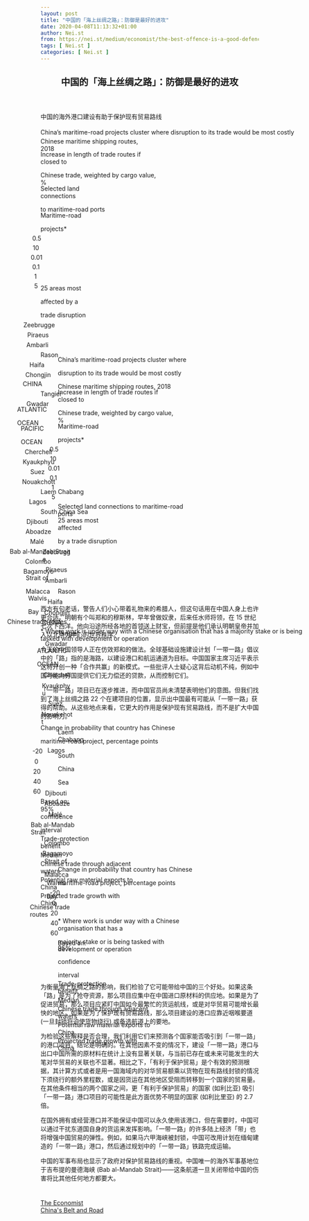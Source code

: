 ```yaml
---
layout: post
title: "中国的「海上丝绸之路」：防御是最好的进攻"
date: 2020-04-08T11:13:32+01:00
author: Nei.st
from: https://nei.st/medium/economist/the-best-offence-is-a-good-defence
tags: [ Nei.st ]
categories: [ Nei.st ]
---
```


<article class="post-8032 post type-post status-publish format-standard hentry category-economist tag-chinas-belt-and-road" id="post-8032">
 <header class="page-header medium Archives">
  <div class="page-header__image">
  </div>
  <div class="page-header__content">
   <h1 class="page-title text-align-center">
    中国的「海上丝绸之路」：防御是最好的进攻
   </h1>
  </div>
 </header>
 <div class="entry-content aesop-entry-content" id="post-8032-content">
  <link as="font" crossorigin="anonymous" href="//cdn.jsdelivr.net/gh/0nd1jyU39XQ/_/glyph/font-face/0uIzqoZjSuJfvSBnvgXTcApMtcVhMcpr.woff" rel="preload" type="font/woff"/>
  <link as="font" crossorigin="anonymous" href="//cdn.jsdelivr.net/gh/0nd1jyU39XQ/_/glyph/font-face/1sTnSLZWDKucPX6SAk.woff" rel="preload" type="font/woff"/>
  <p class="blog-post__description">
   中国的海外港口建设有助于保护现有贸易路线
  </p>
  <span id="more-8032">
  </span>
  <div class="navigation__primary-inner">
   <a class="economist__link-logo" href="//nei.st/medium/economist">
   </a>
  </div>
  <div class="container img ecographics dx800">
   <div class="ai2html ai2html-box-v5" id="g-20190928_GDC200_1-box">
    <div class="g-artboard" data-aspect-ratio="1.513" data-min-width="800" id="g-20190928_GDC200_1-xwide" style="width: 800px; height: 528.745px; display: block;">
     <div style="">
     </div>
     <img alt="" class="g-aiImg" data-src="https://cdn.jsdelivr.net/gh/0nd1jyU39XQ/_/img/1/e52bf525ly1g8jtdzi3cuj218g0tetia.jpg" id="g-20190928_GDC200_1-xwide-img" src="https://cdn.jsdelivr.net/gh/0nd1jyU39XQ/_/img/1/e52bf525ly1g8jtdzi3cuj218g0tetia.jpg"/>
     <div class="g-TITLE_TEXT g-aiAbs g-aiPointText" id="g-ai0-1" style="top:1.6514%;margin-top:-10.7px;left:0%;width:649px;">
      <p class="g-pstyle0">
       China’s maritime-road projects cluster where disruption to its trade would be most costly
      </p>
     </div>
     <div class="g-labels g-aiAbs g-aiPointText" id="Subtitle_2" style="top:5.1959%;margin-top:-9.5px;left:0%;width:233px;">
      <p class="g-pstyle1">
       Chinese maritime shipping routes, 2018
      </p>
     </div>
     <div class="g-Title_and_subheads g-aiAbs g-aiPointText" id="g-ai0-3" style="top:12.4865%;margin-top:-18px;left:0.0165%;width:268px;">
      <p class="g-pstyle2">
       Increase in length of trade routes if closed to
      </p>
      <p class="g-pstyle2">
       Chinese trade, weighted by cargo value, %
      </p>
     </div>
     <div class="g-Title_and_subheads g-aiAbs g-aiPointText" id="g-ai0-4" style="top:12.4865%;margin-top:-17px;left:81.8651%;width:170px;">
      <p class="g-pstyle3">
       Selected land connections
      </p>
      <div class="code-block code-block-1" style="margin: 8px 0; clear: both;">
       <div class="container ads_KbHEVhh8Rw">
        <div class="card card--blog post-sidebar">
         <div class="card-body">
          <div class="logo_ngcontent-kty-0">
          </div>
          <div class="iframe-blocker U6XAMK63Vh00WqvF2BacIQ">
           <div class="background-h60B">
           </div>
           <div class="WumZiPCS4MeMw4pxQ">
           </div>
          </div>
         </div>
         <div class="card-footer">
          <div class="card-footer-wrapper" layout="row bottom-left">
          </div>
         </div>
        </div>
       </div>
      </div>
      <p class="g-pstyle3">
       to maritime-road ports
      </p>
     </div>
     <div class="g-Title_and_subheads g-aiAbs g-aiPointText" id="g-ai0-5" style="top:12.4865%;margin-top:-17px;left:63.4695%;width:102px;">
      <p class="g-pstyle3">
       Maritime-road
      </p>
      <p class="g-pstyle3">
       projects*
      </p>
     </div>
     <div class="g-Title_and_subheads g-aiAbs g-aiPointText" id="g-ai0-6" style="top:13.9903%;margin-top:-9px;left:42.0435%;margin-left:-19px;width:38px;">
      <p class="g-pstyle4">
       0.5
      </p>
     </div>
     <div class="g-Title_and_subheads g-aiAbs g-aiPointText" id="g-ai0-7" style="top:13.9903%;margin-top:-9px;left:52.6235%;margin-left:-18px;width:36px;">
      <p class="g-pstyle4">
       10
      </p>
     </div>
     <div class="g-Title_and_subheads g-aiAbs g-aiPointText" id="g-ai0-8" style="top:13.9903%;margin-top:-9px;left:35.0271%;margin-left:-22.5px;width:45px;">
      <p class="g-pstyle4">
       0.01
      </p>
      <div class="code-block code-block-1" style="margin: 8px 0; clear: both;">
       <div class="container ads_KbHEVhh8Rw">
        <div class="card card--blog post-sidebar">
         <div class="card-body">
          <div class="logo_ngcontent-kty-0">
          </div>
          <div class="iframe-blocker U6XAMK63Vh00WqvF2BacIQ">
           <div class="background-h60B">
           </div>
           <div class="WumZiPCS4MeMw4pxQ">
           </div>
          </div>
         </div>
         <div class="card-footer">
          <div class="card-footer-wrapper" layout="row bottom-left">
          </div>
         </div>
        </div>
       </div>
      </div>
     </div>
     <div class="g-Title_and_subheads g-aiAbs g-aiPointText" id="g-ai0-9" style="top:13.9903%;margin-top:-9px;left:38.5278%;margin-left:-19px;width:38px;">
      <p class="g-pstyle4">
       0.1
      </p>
     </div>
     <div class="g-Title_and_subheads g-aiAbs g-aiPointText" id="g-ai0-10" style="top:13.9903%;margin-top:-9px;left:45.5774%;margin-left:-14.5px;width:29px;">
      <p class="g-pstyle4">
       1
      </p>
     </div>
     <div class="g-Title_and_subheads g-aiAbs g-aiPointText" id="g-ai0-11" style="top:13.9903%;margin-top:-9px;left:49.093%;margin-left:-14.5px;width:29px;">
      <p class="g-pstyle4">
       5
      </p>
     </div>
     <div class="g-map_labels g-aiAbs g-aiPointText" id="g-ai0-12" style="top:32.0546%;margin-top:-26.5px;right:72.5699%;width:128px;">
      <p class="g-pstyle5">
       25 areas most
      </p>
      <p class="g-pstyle5">
       affected by a
      </p>
      <p class="g-pstyle5">
       trade disruption
      </p>
      <div class="code-block code-block-1" style="margin: 8px 0; clear: both;">
       <div class="container ads_KbHEVhh8Rw">
        <div class="card card--blog post-sidebar">
         <div class="card-body">
          <div class="logo_ngcontent-kty-0">
          </div>
          <div class="iframe-blocker U6XAMK63Vh00WqvF2BacIQ">
           <div class="background-h60B">
           </div>
           <div class="WumZiPCS4MeMw4pxQ">
           </div>
          </div>
         </div>
         <div class="card-footer">
          <div class="card-footer-wrapper" layout="row bottom-left">
          </div>
         </div>
        </div>
       </div>
      </div>
     </div>
     <div class="g-Layer_16 g-aiAbs g-aiPointText" id="g-ai0-13" style="top:30.4497%;margin-top:-8px;left:37.6998%;margin-left:-39.5px;width:79px;">
      <p class="g-pstyle6">
       Zeebrugge
      </p>
     </div>
     <div class="g-Layer_16 g-aiAbs g-aiPointText" id="g-ai0-14" style="top:34.0431%;margin-top:-8px;left:37.6136%;margin-left:-30.5px;width:61px;">
      <p class="g-pstyle6">
       Piraeus
      </p>
     </div>
     <div class="g-Layer_16 g-aiAbs g-aiPointText" id="g-ai0-15" style="top:34.4213%;margin-top:-8px;left:43.7314%;margin-left:-32.5px;width:65px;">
      <p class="g-pstyle6">
       Ambarli
      </p>
     </div>
     <div class="g-Layer_16 g-aiAbs g-aiPointText" id="g-ai0-16" style="top:35.5561%;margin-top:-8px;left:65.3948%;width:55px;">
      <p class="g-pstyle7">
       Rason
      </p>
     </div>
     <div class="g-map_labels g-aiAbs g-aiPointText" id="g-ai0-17" style="top:37.4474%;margin-top:-8px;left:44.8171%;margin-left:-25.5px;width:51px;">
      <p class="g-pstyle6">
       Haifa
      </p>
     </div>
     <div class="g-Layer_16 g-aiAbs g-aiPointText" id="g-ai0-18" style="top:37.4474%;margin-top:-8px;left:60.5813%;margin-left:-35px;width:70px;">
      <p class="g-pstyle6">
       Chongjin
      </p>
      <div class="code-block code-block-1" style="margin: 8px 0; clear: both;">
       <div class="container ads_KbHEVhh8Rw">
        <div class="card card--blog post-sidebar">
         <div class="card-body">
          <div class="logo_ngcontent-kty-0">
          </div>
          <div class="iframe-blocker U6XAMK63Vh00WqvF2BacIQ">
           <div class="background-h60B">
           </div>
           <div class="WumZiPCS4MeMw4pxQ">
           </div>
          </div>
         </div>
         <div class="card-footer">
          <div class="card-footer-wrapper" layout="row bottom-left">
          </div>
         </div>
        </div>
       </div>
      </div>
     </div>
     <div class="g-map_labels g-aiAbs g-aiPointText" id="g-ai0-19" style="top:41.3827%;margin-top:-9.8px;left:57.6506%;margin-left:-41px;width:82px;">
      <p class="g-pstyle8">
       CHINA
      </p>
     </div>
     <div class="g-Layer_16 g-aiAbs g-aiPointText" id="g-ai0-20" style="top:41.6472%;margin-top:-8.2px;right:71.0809%;width:64px;">
      <p class="g-pstyle9">
       Tangier
      </p>
     </div>
     <div class="g-Layer_16 g-aiAbs g-aiPointText" id="g-ai0-21" style="top:43.3103%;margin-top:-8px;left:46.1925%;margin-left:-32.5px;width:65px;">
      <p class="g-pstyle6">
       Gwadar
      </p>
     </div>
     <div class="g-map_labels g-aiAbs g-aiPointText" id="g-ai0-22" style="top:46.1187%;margin-top:-17.9px;left:18.1704%;margin-left:-54px;width:108px;">
      <p class="g-pstyle10">
       ATLANTIC
      </p>
      <p class="g-pstyle10">
       OCEAN
      </p>
     </div>
     <div class="g-map_labels g-aiAbs g-aiPointText" id="g-ai0-23" style="top:46.1187%;margin-top:-17.9px;left:81.7042%;margin-left:-45.5px;width:91px;">
      <p class="g-pstyle10">
       PACIFIC
      </p>
      <div class="code-block code-block-1" style="margin: 8px 0; clear: both;">
       <div class="container ads_KbHEVhh8Rw">
        <div class="card card--blog post-sidebar">
         <div class="card-body">
          <div class="logo_ngcontent-kty-0">
          </div>
          <div class="iframe-blocker U6XAMK63Vh00WqvF2BacIQ">
           <div class="background-h60B">
           </div>
           <div class="WumZiPCS4MeMw4pxQ">
           </div>
          </div>
         </div>
         <div class="card-footer">
          <div class="card-footer-wrapper" layout="row bottom-left">
          </div>
         </div>
        </div>
       </div>
      </div>
      <p class="g-pstyle10">
       OCEAN
      </p>
     </div>
     <div class="g-Layer_16 g-aiAbs g-aiPointText" id="g-ai0-24" style="top:44.8233%;margin-top:-8px;left:34.5834%;margin-left:-36.5px;width:73px;">
      <p class="g-pstyle6">
       Cherchell
      </p>
     </div>
     <div class="g-Layer_16 g-aiAbs g-aiPointText" id="g-ai0-25" style="top:45.3907%;margin-top:-8px;left:54.1211%;margin-left:-41px;width:82px;">
      <p class="g-pstyle6">
       Kyaukphyu
      </p>
     </div>
     <div class="g-map_labels g-aiAbs g-aiPointText" id="g-ai0-26" style="top:47.4711%;margin-top:-8px;left:38.2849%;margin-left:-23.5px;width:47px;">
      <p class="g-pstyle6">
       Suez
      </p>
     </div>
     <div class="g-Layer_16 g-aiAbs g-aiPointText" id="g-ai0-27" style="top:48.795%;margin-top:-8px;left:31.0814%;margin-left:-42.5px;width:85px;">
      <p class="g-pstyle6">
       Nouakchott
      </p>
     </div>
     <div class="g-Layer_16 g-aiAbs g-aiPointText" id="g-ai0-28" style="top:50.308%;margin-top:-8px;right:42.8464%;width:103px;">
      <p class="g-pstyle9">
       Laem Chabang
      </p>
      <div class="code-block code-block-1" style="margin: 8px 0; clear: both;">
       <div class="container ads_KbHEVhh8Rw">
        <div class="card card--blog post-sidebar">
         <div class="card-body">
          <div class="logo_ngcontent-kty-0">
          </div>
          <div class="iframe-blocker U6XAMK63Vh00WqvF2BacIQ">
           <div class="background-h60B">
           </div>
           <div class="WumZiPCS4MeMw4pxQ">
           </div>
          </div>
         </div>
         <div class="card-footer">
          <div class="card-footer-wrapper" layout="row bottom-left">
          </div>
         </div>
        </div>
       </div>
      </div>
     </div>
     <div class="g-Layer_16 g-aiAbs g-aiPointText" id="g-ai0-29" style="top:52.1993%;margin-top:-8px;left:32.9938%;margin-left:-26.5px;width:53px;">
      <p class="g-pstyle6">
       Lagos
      </p>
     </div>
     <div class="g-map_labels g-aiAbs g-aiPointText" id="g-ai0-30" style="top:53.1595%;margin-top:-8.1px;left:69.9194%;width:116px;">
      <p class="g-pstyle11">
       South China Sea
      </p>
     </div>
     <div class="g-Layer_16 g-aiAbs g-aiPointText" id="g-ai0-31" style="top:53.334%;margin-top:-8px;left:38.6647%;margin-left:-32.5px;width:65px;">
      <p class="g-pstyle6">
       Djibouti
      </p>
     </div>
     <div class="g-Layer_16 g-aiAbs g-aiPointText" id="g-ai0-32" style="top:53.5232%;margin-top:-8px;left:26.1299%;margin-left:-34.5px;width:69px;">
      <p class="g-pstyle6">
       Aboadze
      </p>
     </div>
     <div class="g-Layer_16 g-aiAbs g-aiPointText" id="g-ai0-33" style="top:57.3057%;margin-top:-8px;left:48.0363%;margin-left:-24px;width:48px;">
      <p class="g-pstyle6">
       Malé
      </p>
     </div>
     <div class="g-map_labels g-aiAbs g-aiPointText" id="g-ai0-34" style="top:57.5094%;margin-top:-8.1px;left:36.8871%;margin-left:-71px;width:142px;">
      <p class="g-pstyle12">
       Bab al-Mandab Strait
      </p>
      <div class="code-block code-block-1" style="margin: 8px 0; clear: both;">
       <div class="container ads_KbHEVhh8Rw">
        <div class="card card--blog post-sidebar">
         <div class="card-body">
          <div class="logo_ngcontent-kty-0">
          </div>
          <div class="iframe-blocker U6XAMK63Vh00WqvF2BacIQ">
           <div class="background-h60B">
           </div>
           <div class="WumZiPCS4MeMw4pxQ">
           </div>
          </div>
         </div>
         <div class="card-footer">
          <div class="card-footer-wrapper" layout="row bottom-left">
          </div>
         </div>
        </div>
       </div>
      </div>
     </div>
     <div class="g-Layer_16 g-aiAbs g-aiPointText" id="g-ai0-35" style="top:60.5209%;margin-top:-8px;left:51.3943%;margin-left:-35.5px;width:71px;">
      <p class="g-pstyle6">
       Colombo
      </p>
     </div>
     <div class="g-Layer_16 g-aiAbs g-aiPointText" id="g-ai0-36" style="top:62.223%;margin-top:-8px;left:38.5138%;margin-left:-39.5px;width:79px;">
      <p class="g-pstyle6">
       Bagamoyo
      </p>
     </div>
     <div class="g-map_labels g-aiAbs g-aiPointText" id="g-ai0-37" style="top:64.9195%;margin-top:-15.3px;left:57.4692%;margin-left:-34px;width:68px;">
      <p class="g-pstyle12">
       Strait of
      </p>
      <p class="g-pstyle12">
       Malacca
      </p>
     </div>
     <div class="g-Layer_16 g-aiAbs g-aiPointText" id="g-ai0-38" style="top:68.1201%;margin-top:-15.2px;left:37.4655%;margin-left:-28.5px;width:57px;">
      <p class="g-pstyle6">
       Walvis
      </p>
      <p class="g-pstyle6">
       Bay
      </p>
      <div class="code-block code-block-1" style="margin: 8px 0; clear: both;">
       <div class="container ads_KbHEVhh8Rw">
        <div class="card card--blog post-sidebar">
         <div class="card-body">
          <div class="logo_ngcontent-kty-0">
          </div>
          <div class="iframe-blocker U6XAMK63Vh00WqvF2BacIQ">
           <div class="background-h60B">
           </div>
           <div class="WumZiPCS4MeMw4pxQ">
           </div>
          </div>
         </div>
         <div class="card-footer">
          <div class="card-footer-wrapper" layout="row bottom-left">
          </div>
         </div>
        </div>
       </div>
      </div>
     </div>
     <div class="g-map_labels g-aiAbs g-aiPointText" id="g-ai0-39" style="top:79.4652%;margin-top:-8.2px;left:37.5371%;margin-left:-77px;width:154px;">
      <p class="g-pstyle13">
       Chinese trade routes
      </p>
     </div>
     <div class="g-TITLE_TEXT g-aiAbs g-aiPointText" id="Source" style="top:98.2333%;margin-top:-9.4px;right:0.0156%;width:615px;">
      <p class="g-pstyle14">
       <span class="g-cstyle0">
        *
       </span>
       Where work is under way with a Chinese organisation that has a majority stake or is being tasked with development or operation
      </p>
     </div>
    </div>
   </div>
  </div>
  <div class="container img ecographics sw800">
   <figure class="image-rightalign">
    <div class="ai2html ai2html-box-v5" id="g-20190928_GDC200_1-box">
     <div class="g-artboard" data-aspect-ratio="0.651" data-max-width="499" data-min-width="355" id="g-20190928_GDC200_1-mobile" style="width: 355px; height: 545.359px; display: block;">
      <div style="">
      </div>
      <img alt="" class="g-aiImg" data-src="https://cdn.jsdelivr.net/gh/0nd1jyU39XQ/_/img/1/e52bf525ly1g8jtedgybmj20jq0uawiy.jpg" id="g-20190928_GDC200_1-mobile-img" src="https://cdn.jsdelivr.net/gh/0nd1jyU39XQ/_/img/1/e52bf525ly1g8jtedgybmj20jq0uawiy.jpg"/>
      <div class="g-TITLE_TEXT g-aiAbs g-aiPointText" id="g-ai3-1" style="top:4.9189%;margin-top:-27.8px;left:0.0289%;width:339px;">
       <p class="g-pstyle0">
        China’s maritime-road projects cluster where
       </p>
       <p class="g-pstyle0">
        disruption to its trade would be most costly
       </p>
       <p class="g-pstyle1">
        Chinese maritime shipping routes, 2018
       </p>
      </div>
      <div class="g-Title_and_subheads g-aiAbs g-aiPointText" id="g-ai3-2" style="top:15.5901%;margin-top:-18px;left:0%;width:270px;">
       <p class="g-pstyle2">
        Increase in length of trade routes if closed to
       </p>
       <p class="g-pstyle2">
        Chinese trade, weighted by cargo value, %
       </p>
      </div>
      <div class="g-Title_and_subheads g-aiAbs g-aiPointText" id="g-ai3-3" style="top:22.7413%;margin-top:-17px;left:77.4249%;width:102px;">
       <p class="g-pstyle3">
        Maritime-road
       </p>
       <p class="g-pstyle3">
        projects*
       </p>
      </div>
      <div class="g-Title_and_subheads g-aiAbs g-aiPointText" id="g-ai3-4" style="top:24.1993%;margin-top:-9px;left:23.1957%;margin-left:-19px;width:38px;">
       <p class="g-pstyle4">
        0.5
       </p>
      </div>
      <div class="g-Title_and_subheads g-aiAbs g-aiPointText" id="g-ai3-5" style="top:24.1993%;margin-top:-9px;left:47.0381%;margin-left:-18px;width:36px;">
       <p class="g-pstyle4">
        10
       </p>
      </div>
      <div class="g-Title_and_subheads g-aiAbs g-aiPointText" id="g-ai3-6" style="top:24.1993%;margin-top:-9px;left:7.3842%;margin-left:-22.5px;width:45px;">
       <p class="g-pstyle4">
        0.01
       </p>
      </div>
      <div class="g-Title_and_subheads g-aiAbs g-aiPointText" id="g-ai3-7" style="top:24.1993%;margin-top:-9px;left:15.2732%;margin-left:-19px;width:38px;">
       <p class="g-pstyle4">
        0.1
       </p>
      </div>
      <div class="g-Title_and_subheads g-aiAbs g-aiPointText" id="g-ai3-8" style="top:24.1993%;margin-top:-9px;left:31.1595%;margin-left:-14.5px;width:29px;">
       <p class="g-pstyle4">
        1
       </p>
      </div>
      <div class="g-Title_and_subheads g-aiAbs g-aiPointText" id="g-ai3-9" style="top:24.1993%;margin-top:-9px;left:39.082%;margin-left:-14.5px;width:29px;">
       <p class="g-pstyle4">
        5
       </p>
      </div>
      <div class="g-Title_and_subheads g-aiAbs g-aiPointText" id="g-ai3-10" style="top:29.3425%;margin-top:-9px;left:7.7216%;width:297px;">
       <p class="g-pstyle3">
        Selected land connections to maritime-road ports
       </p>
      </div>
      <div class="g-map_labels_copy_2 g-aiAbs g-aiPointText" id="g-ai3-11" style="top:38.1543%;margin-top:-16.1px;left:2.1801%;width:151px;">
       <p class="g-pstyle5">
        25 areas most affected
       </p>
       <p class="g-pstyle5">
        by a trade disruption
       </p>
      </div>
      <div class="g-Layer_16_copy_2 g-aiAbs g-aiPointText" id="g-ai3-12" style="top:42.7897%;margin-top:-6.4px;left:28.9959%;margin-left:-35.5px;width:71px;">
       <p class="g-pstyle6">
        Zeebrugge
       </p>
      </div>
      <div class="g-Layer_16_copy_2 g-aiAbs g-aiPointText" id="g-ai3-13" style="top:45.7236%;margin-top:-6.4px;left:28.8988%;margin-left:-28px;width:56px;">
       <p class="g-pstyle6">
        Piraeus
       </p>
      </div>
      <div class="g-Layer_16_copy_2 g-aiAbs g-aiPointText" id="g-ai3-14" style="top:45.907%;margin-top:-6.4px;left:39.8479%;margin-left:-29.5px;width:59px;">
       <p class="g-pstyle6">
        Ambarli
       </p>
      </div>
      <div class="g-Layer_16_copy_2 g-aiAbs g-aiPointText" id="g-ai3-15" style="top:46.8238%;margin-top:-6.4px;left:78.8166%;width:50px;">
       <p class="g-pstyle7">
        Rason
       </p>
      </div>
      <div class="g-map_labels_copy_2 g-aiAbs g-aiPointText" id="g-ai3-16" style="top:48.2907%;margin-top:-6.4px;left:41.8057%;margin-left:-23.5px;width:47px;">
       <p class="g-pstyle6">
        Haifa
       </p>
      </div>
      <div class="g-Layer_16_copy_2 g-aiAbs g-aiPointText" id="g-ai3-17" style="top:48.2907%;margin-top:-6.4px;left:70.1343%;margin-left:-31.5px;width:63px;">
       <p class="g-pstyle6">
        Chongjin
       </p>
      </div>
      <div class="g-map_labels_copy_2 g-aiAbs g-aiPointText" id="g-ai3-18" style="top:51.2649%;margin-top:-7.6px;left:64.9706%;margin-left:-36px;width:72px;">
       <p class="g-pstyle8">
        CHINA
       </p>
      </div>
      <div class="g-Layer_16_copy_2 g-aiAbs g-aiPointText" id="g-ai3-19" style="top:51.6273%;margin-top:-6.6px;right:86.6963%;width:56px;">
       <p class="g-pstyle9">
        Tangier
       </p>
      </div>
      <div class="g-Layer_16_copy_2 g-aiAbs g-aiPointText" id="g-ai3-20" style="top:52.6915%;margin-top:-6.4px;left:44.2801%;margin-left:-29.5px;width:59px;">
       <p class="g-pstyle6">
        Gwadar
       </p>
      </div>
      <div class="g-map_labels_copy_2 g-aiAbs g-aiPointText" id="g-ai3-21" style="top:54.9791%;margin-top:-14.8px;left:-9.6675%;margin-left:-48px;width:96px;">
       <p class="g-pstyle10">
        ATLANTIC
       </p>
       <p class="g-pstyle10">
        OCEAN
       </p>
      </div>
      <div class="g-Layer_16_copy_2 g-aiAbs g-aiPointText" id="g-ai3-22" style="top:53.975%;margin-top:-6.4px;left:23.4133%;margin-left:-33px;width:66px;">
       <p class="g-pstyle6">
        Cherchell
       </p>
      </div>
      <div class="g-Layer_16_copy_2 g-aiAbs g-aiPointText" id="g-ai3-23" style="top:54.3418%;margin-top:-6.4px;left:58.4716%;margin-left:-36.5px;width:73px;">
       <p class="g-pstyle6">
        Kyaukphyu
       </p>
      </div>
      <div class="g-map_labels_copy_2 g-aiAbs g-aiPointText" id="g-ai3-24" style="top:55.992%;margin-top:-6.4px;left:30.1078%;margin-left:-22px;width:44px;">
       <p class="g-pstyle6">
        Suez
       </p>
      </div>
      <div class="g-Layer_16_copy_2 g-aiAbs g-aiPointText" id="g-ai3-25" style="top:57.0922%;margin-top:-6.4px;left:17.0659%;margin-left:-38px;width:76px;">
       <p class="g-pstyle6">
        Nouakchott
       </p>
      </div>
      <div class="g-Layer_16_copy_2 g-aiAbs g-aiPointText" id="g-ai3-26" style="top:58.1924%;margin-top:-6.4px;right:35.8555%;width:92px;">
       <p class="g-pstyle11">
        Laem Chabang
       </p>
      </div>
      <div class="g-Layer_16_copy_2 g-aiAbs g-aiPointText" id="g-ai3-27" style="top:59.6594%;margin-top:-6.4px;left:20.4271%;margin-left:-24px;width:48px;">
       <p class="g-pstyle6">
        Lagos
       </p>
      </div>
      <div class="g-map_labels_copy_2 g-aiAbs g-aiPointText" id="g-ai3-28" style="top:62.6971%;margin-top:-18.9px;left:89.7764%;width:51px;">
       <p class="g-pstyle12">
        South
       </p>
       <p class="g-pstyle12">
        China
       </p>
       <p class="g-pstyle12">
        Sea
       </p>
      </div>
      <div class="g-Layer_16_copy_2 g-aiAbs g-aiPointText" id="g-ai3-29" style="top:60.5762%;margin-top:-6.4px;left:30.7378%;margin-left:-29.5px;width:59px;">
       <p class="g-pstyle6">
        Djibouti
       </p>
      </div>
      <div class="g-Layer_16_copy_2 g-aiAbs g-aiPointText" id="g-ai3-30" style="top:60.5762%;margin-top:-6.4px;left:8.1099%;margin-left:-31px;width:62px;">
       <p class="g-pstyle6">
        Aboadze
       </p>
      </div>
      <div class="g-Layer_16_copy_2 g-aiAbs g-aiPointText" id="g-ai3-31" style="top:63.6934%;margin-top:-6.4px;left:47.5393%;margin-left:-22px;width:44px;">
       <p class="g-pstyle6">
        Malé
       </p>
      </div>
      <div class="g-map_labels_copy_2 g-aiAbs g-aiPointText" id="g-ai3-32" style="top:63.7972%;margin-top:-6.9px;left:27.5301%;margin-left:-62.5px;width:125px;">
       <p class="g-pstyle13">
        Bab al-Mandab Strait
       </p>
      </div>
      <div class="g-Layer_16_copy_2 g-aiAbs g-aiPointText" id="g-ai3-33" style="top:66.0771%;margin-top:-6.4px;left:53.6226%;margin-left:-32px;width:64px;">
       <p class="g-pstyle6">
        Colombo
       </p>
      </div>
      <div class="g-Layer_16_copy_2 g-aiAbs g-aiPointText" id="g-ai3-34" style="top:67.3607%;margin-top:-6.4px;left:30.4594%;margin-left:-35.5px;width:71px;">
       <p class="g-pstyle6">
        Bagamoyo
       </p>
      </div>
      <div class="g-map_labels_copy_2 g-aiAbs g-aiPointText" id="g-ai3-35" style="top:69.4816%;margin-top:-12.9px;left:64.6333%;margin-left:-31px;width:62px;">
       <p class="g-pstyle13">
        Strait of
       </p>
       <p class="g-pstyle13">
        Malacca
       </p>
      </div>
      <div class="g-Layer_16_copy_2 g-aiAbs g-aiPointText" id="g-ai3-36" style="top:72.0795%;margin-top:-12.1px;left:28.5506%;margin-left:-26px;width:52px;">
       <p class="g-pstyle6">
        Walvis
       </p>
       <p class="g-pstyle6">
        Bay
       </p>
      </div>
      <div class="g-map_labels_copy_2 g-aiAbs g-aiPointText" id="g-ai3-37" style="top:81.1297%;margin-top:-6.4px;left:28.6482%;margin-left:-64.5px;width:129px;">
       <p class="g-pstyle14">
        Chinese trade routes
       </p>
      </div>
      <div class="g-TITLE_TEXT g-aiAbs g-aiPointText" id="Source" style="top:97.2313%;margin-top:-16.3px;right:0.1254%;width:320px;">
       <p class="g-pstyle15">
        <span class="g-cstyle0">
         *
        </span>
        Where work is under way with a Chinese organisation that has a
       </p>
       <p class="g-pstyle16">
        majority stake or is being tasked with development or operation
       </p>
      </div>
     </div>
    </div>
   </figure>
  </div>
  <p>
   西方有句老话，警告人们小心带着礼物来的希腊人，但这句话用在中国人身上也许更合适。明朝有个叫郑和的穆斯林，早年曾做奴隶，后来任水师将领，在 15 世纪七次下西洋。他向沿途所经各地的首领送上财宝，但前提是他们承认明朝皇帝并加入以北京为中心的世界秩序。
  </p>
  <p>
   今天的中国领导人正在仿效郑和的做法。全球基础设施建设计划「一带一路」倡议中的「路」指的是海路，以建设港口和航运通道为目标。中国国家主席习近平表示这将开创一种「合作共赢」的新模式。一些批评人士疑心这背后动机不纯，例如中国可能向穷国提供它们无力偿还的贷款，从而控制它们。
  </p>
  <p>
   「一带一路」项目已在逐步推进，而中国官员尚未清楚表明他们的意图。但我们找到了海上丝绸之路 22 个在建项目的位置，显示出中国最有可能从「一带一路」获得的帮助。从这些地点来看，它更大的作用是保护现有贸易路线，而不是扩大中国的影响力。
  </p>
  <div class="container img ecographics dx800">
   <div class="ai2html ai2html-box-v5" id="g-20190928_GDC300-box">
    <div class="g-artboard" data-aspect-ratio="2.556" data-min-width="639" id="g-20190928_GDC300-Artboard_1" style="width: 800px;height: 312.98px;display: block;">
     <div style="">
     </div>
     <img alt="" class="g-aiImg" data-src="https://cdn.jsdelivr.net/gh/0nd1jyU39XQ/_/img/1/e52bf525ly1g8jtcvi13ej20zi0dw3yb.jpg" id="g-20190928_GDC300-Artboard_1-img" src="https://cdn.jsdelivr.net/gh/0nd1jyU39XQ/_/img/1/e52bf525ly1g8jtcvi13ej20zi0dw3yb.jpg"/>
     <div class="g-Layer_1 g-aiAbs g-aiPointText" id="subtitle" style="top:9.262%;margin-top:-19.2px;left:0%;width:311px;">
      <p class="g-pstyle0">
       Change in probability that country has Chinese
      </p>
      <div class="code-block code-block-1" style="margin: 8px 0; clear: both;">
       <div class="container ads_KbHEVhh8Rw">
        <div class="card card--blog post-sidebar">
         <div class="card-body">
          <div class="logo_ngcontent-kty-0">
          </div>
          <div class="iframe-blocker U6XAMK63Vh00WqvF2BacIQ">
           <div class="background-h60B">
           </div>
           <div class="WumZiPCS4MeMw4pxQ">
           </div>
          </div>
         </div>
         <div class="card-footer">
          <div class="card-footer-wrapper" layout="row bottom-left">
          </div>
         </div>
        </div>
       </div>
      </div>
      <p class="g-pstyle0">
       maritime-road project,
       <span class="g-cstyle0">
        percentage points
       </span>
      </p>
     </div>
     <div class="g-Layer_1 g-aiAbs g-aiPointText" id="g-ai0-2" style="top:22.7336%;margin-top:-7.8px;left:1.2051%;margin-left:-18.5px;width:37px;">
      <p class="g-pstyle1">
       -20
      </p>
     </div>
     <div class="g-Layer_1 g-aiAbs g-aiPointText" id="g-ai0-3" style="top:22.7336%;margin-top:-7.8px;left:25.6838%;margin-left:-14px;width:28px;">
      <p class="g-pstyle1">
       0
      </p>
     </div>
     <div class="g-Layer_1 g-aiAbs g-aiPointText" id="g-ai0-4" style="top:22.7336%;margin-top:-7.8px;left:50.1333%;margin-left:-17px;width:34px;">
      <p class="g-pstyle1">
       20
      </p>
     </div>
     <div class="g-Layer_1 g-aiAbs g-aiPointText" id="g-ai0-5" style="top:22.7336%;margin-top:-7.8px;left:74.5686%;margin-left:-17px;width:34px;">
      <p class="g-pstyle1">
       40
      </p>
     </div>
     <div class="g-Layer_1 g-aiAbs g-aiPointText" id="g-ai0-6" style="top:22.7336%;margin-top:-7.8px;left:99.0042%;margin-left:-17px;width:34px;">
      <p class="g-pstyle1">
       60
      </p>
      <div class="code-block code-block-1" style="margin: 8px 0; clear: both;">
       <div class="container ads_KbHEVhh8Rw">
        <div class="card card--blog post-sidebar">
         <div class="card-body">
          <div class="logo_ngcontent-kty-0">
          </div>
          <div class="iframe-blocker U6XAMK63Vh00WqvF2BacIQ">
           <div class="background-h60B">
           </div>
           <div class="WumZiPCS4MeMw4pxQ">
           </div>
          </div>
         </div>
         <div class="card-footer">
          <div class="card-footer-wrapper" layout="row bottom-left">
          </div>
         </div>
        </div>
       </div>
      </div>
     </div>
     <div class="g-Layer_6 g-aiAbs g-aiPointText" id="g-ai0-7" style="top:30.0004%;margin-top:-8px;left:27.2246%;width:74px;">
      <p class="g-pstyle2">
       Based on:
      </p>
     </div>
     <div class="g-Layer_6 g-aiAbs g-aiPointText" id="g-ai0-8" style="top:32.7336%;margin-top:-12.8px;left:6.3112%;width:98px;">
      <p class="g-pstyle3">
       95% confidence
      </p>
      <p class="g-pstyle3">
       interval
      </p>
     </div>
     <div class="g-Layer_6 g-aiAbs g-aiPointText" id="g-ai0-9" style="top:36.3795%;margin-top:-10.9px;left:27.2252%;width:150px;">
      <p class="g-pstyle4">
       Trade-protection benefit
      </p>
     </div>
     <div class="g-Layer_5 g-aiAbs g-aiPointText" id="g-ai0-10" style="top:44.6943%;margin-top:-10.7px;left:69.5947%;width:57px;">
      <p class="g-pstyle5">
       Median
      </p>
     </div>
     <div class="g-Layer_6 g-aiAbs g-aiPointText" id="g-ai0-11" style="top:54.3795%;margin-top:-10.9px;left:27.2249%;width:222px;">
      <p class="g-pstyle4">
       Chinese trade through adjacent waters
      </p>
      <div class="code-block code-block-1" style="margin: 8px 0; clear: both;">
       <div class="container ads_KbHEVhh8Rw">
        <div class="card card--blog post-sidebar">
         <div class="card-body">
          <div class="logo_ngcontent-kty-0">
          </div>
          <div class="iframe-blocker U6XAMK63Vh00WqvF2BacIQ">
           <div class="background-h60B">
           </div>
           <div class="WumZiPCS4MeMw4pxQ">
           </div>
          </div>
         </div>
         <div class="card-footer">
          <div class="card-footer-wrapper" layout="row bottom-left">
          </div>
         </div>
        </div>
       </div>
      </div>
     </div>
     <div class="g-Layer_6 g-aiAbs g-aiPointText" id="g-ai0-12" style="top:71.5795%;margin-top:-10.9px;left:27.2249%;width:224px;">
      <p class="g-pstyle4">
       Potential raw material exports to China
      </p>
     </div>
     <div class="g-Layer_6 g-aiAbs g-aiPointText" id="g-ai0-13" style="top:88.3795%;margin-top:-10.9px;left:27.2249%;width:200px;">
      <p class="g-pstyle4">
       Projected trade growth with China
      </p>
     </div>
    </div>
   </div>
  </div>
  <div class="container img ecographics sw800">
   <figure class="image-rightalign">
    <div class="ai2html ai2html-box-v5" id="g-20190928_GDC300-box">
     <div class="g-artboard" data-aspect-ratio="1.42" data-max-width="499" data-min-width="355" id="g-20190928_GDC300-Artboard_1_copy_2" style="width: 355px; height: 250px; display: block;">
      <div style="">
      </div>
      <img alt="" class="g-aiImg" data-src="https://cdn.jsdelivr.net/gh/0nd1jyU39XQ/_/img/1/e52bf525ly1g8jtdconsoj20jq0dw3ya.jpg" id="g-20190928_GDC300-Artboard_1_copy_2-img" src="https://cdn.jsdelivr.net/gh/0nd1jyU39XQ/_/img/1/e52bf525ly1g8jtdconsoj20jq0dw3ya.jpg"/>
      <div class="g-Layer_1 g-aiAbs g-aiPointText" id="subtitle" style="top:9.262%;margin-top:-19.2px;left:0%;width:311px;">
       <p class="g-pstyle0">
        Change in probability that country has Chinese
       </p>
       <p class="g-pstyle0">
        maritime-road project,
        <span class="g-cstyle0">
         percentage points
        </span>
       </p>
      </div>
      <div class="g-Layer_1 g-aiAbs g-aiPointText" id="g-ai2-2" style="top:22.7336%;margin-top:-7.8px;left:2.169%;margin-left:-18.5px;width:37px;">
       <p class="g-pstyle1">
        -20
       </p>
      </div>
      <div class="g-Layer_1 g-aiAbs g-aiPointText" id="g-ai2-3" style="top:22.7336%;margin-top:-7.8px;left:26.23%;margin-left:-14px;width:28px;">
       <p class="g-pstyle1">
        0
       </p>
      </div>
      <div class="g-Layer_1 g-aiAbs g-aiPointText" id="g-ai2-4" style="top:22.7336%;margin-top:-7.8px;left:50.2405%;margin-left:-17px;width:34px;">
       <p class="g-pstyle1">
        20
       </p>
      </div>
      <div class="g-Layer_1 g-aiAbs g-aiPointText" id="g-ai2-5" style="top:22.7336%;margin-top:-7.8px;left:74.2239%;margin-left:-17px;width:34px;">
       <p class="g-pstyle1">
        40
       </p>
      </div>
      <div class="g-Layer_1 g-aiAbs g-aiPointText" id="g-ai2-6" style="top:22.7336%;margin-top:-7.8px;left:98.2075%;margin-left:-17px;width:34px;">
       <p class="g-pstyle1">
        60
       </p>
      </div>
      <div class="g-Layer_6 g-aiAbs g-aiPointText" id="g-ai2-7" style="top:30.0004%;margin-top:-8px;left:27.7295%;width:74px;">
       <p class="g-pstyle2">
        Based on:
       </p>
      </div>
      <div class="g-Layer_6 g-aiAbs g-aiPointText" id="g-ai2-8" style="top:40.7336%;margin-top:-18.8px;left:5.1628%;width:75px;">
       <p class="g-pstyle3">
        95%
       </p>
       <p class="g-pstyle3">
        confidence
       </p>
       <p class="g-pstyle3">
        interval
       </p>
      </div>
      <div class="g-Layer_6 g-aiAbs g-aiPointText" id="g-ai2-9" style="top:36.3795%;margin-top:-10.9px;left:27.7301%;width:150px;">
       <p class="g-pstyle4">
        Trade-protection benefit
       </p>
      </div>
      <div class="g-Layer_5 g-aiAbs g-aiPointText" id="g-ai2-10" style="top:44.6943%;margin-top:-10.7px;left:69.3158%;width:57px;">
       <p class="g-pstyle5">
        Median
       </p>
      </div>
      <div class="g-Layer_6 g-aiAbs g-aiPointText" id="g-ai2-11" style="top:54.3795%;margin-top:-10.9px;left:27.7298%;width:222px;">
       <p class="g-pstyle4">
        Chinese trade through adjacent waters
       </p>
      </div>
      <div class="g-Layer_6 g-aiAbs g-aiPointText" id="g-ai2-12" style="top:71.5795%;margin-top:-10.9px;left:27.7298%;width:224px;">
       <p class="g-pstyle4">
        Potential raw material exports to China
       </p>
      </div>
      <div class="g-Layer_6 g-aiAbs g-aiPointText" id="g-ai2-13" style="top:88.3795%;margin-top:-10.9px;left:27.7298%;width:200px;">
       <p class="g-pstyle4">
        Projected trade growth with China
       </p>
      </div>
     </div>
    </div>
   </figure>
  </div>
  <p>
   为衡量海上丝绸之路的影响，我们检验了它可能带给中国的三个好处。如果这条「路」是为了抢夺资源，那么项目应集中在中国进口原材料的供应地。如果是为了促进贸易，那么项目应紧盯中国如今最繁忙的货运航线，或是对华贸易可能增长最快的地区。如果是为了保护现有贸易路线，那么项目建设的港口应靠近咽喉要道 (一旦封锁将迫使货物绕行) 或备选航道上的要地。
  </p>
  <p>
   为检验这些解释是否合理，我们利用它们来预测各个国家能否吸引到「一带一路」的港口项目。结论是明确的。在其他因素不变的情况下，建设「一带一路」港口与出口中国所需的原材料在统计上没有显著关联，与当前已存在或未来可能发生的大笔对华贸易的关联也不显著。相比之下，「有利于保护贸易」是个有效的预测根据，其计算方式或者是用一国海域内的对华贸易额乘以货物在现有路线封锁的情况下须绕行的额外里程数，或是因货运在其他地区受阻而转移到一个国家的贸易量。在其他条件相当的两个国家之间，更「有利于保护贸易」的国家 (如利比亚) 吸引「一带一路」港口项目的可能性是此方面优势不明显的国家 (如利比里亚) 的 2.7 倍。
  </p>
  <p>
   在国外拥有或经营港口并不能保证中国可以永久使用该港口，但在需要时，中国可以通过干扰东道国自身的货运来发挥影响。「一带一路」的许多陆上经济「带」也将增强中国贸易的弹性。例如，如果马六甲海峡被封锁，中国可改用计划在缅甸建造的「一带一路」港口，然后通过规划中的「一带一路」铁路完成运输。
  </p>
  <p>
   中国的军事布局也显示了政府对保护贸易路线的重视。中国唯一的海外军事基地位于吉布提的曼德海峡 (Bab al-Mandab Strait)——这条航道一旦关闭带给中国的伤害将比其他任何地方都要大。
  </p>
  <div class="code-block code-block-1" style="margin: 8px 0; clear: both;">
   <div class="container ads_KbHEVhh8Rw">
    <div class="card card--blog post-sidebar">
     <div class="card-body">
      <div class="logo_ngcontent-kty-0">
      </div>
      <div class="iframe-blocker U6XAMK63Vh00WqvF2BacIQ">
       <div class="background-h60B">
       </div>
       <div class="WumZiPCS4MeMw4pxQ">
       </div>
      </div>
     </div>
     <div class="card-footer">
      <div class="card-footer-wrapper" layout="row bottom-left">
      </div>
     </div>
    </div>
   </div>
  </div>
  <div class="container ag ah">
   <div class="fe n el">
    <a class="dt du bn bo bp bq br bs bt bu dv dw bx by dx dy" href="https://nei.st/medium/economist?source=https://www.economist.com/graphic-detail/2019/09/28/chinas-maritime-road-looks-more-defensive-than-imperialist">
     <div class="c ff fg ag ah fh el fi fj ce fk fl fm fn fo fp fq fr fs ft fu">
      <div class="bs em en eo ep eq fv ah fw fg ag bm eu fx q fy fz p ac">
      </div>
     </div>
    </a>
   </div>
  </div>
  <div class="code-block code-block-2" style="margin: 8px 0; clear: both;">
   <br/>
   <div class="container ads_KbHEVhh8Rw">
    <div class="card card--blog post-sidebar">
     <div class="card-body">
      <div class="logo_ngcontent-kty-0">
      </div>
      <div class="iframe-blocker U6XAMK63Vh00WqvF2BacIQ">
       <div class="background-h60B">
       </div>
       <div class="WumZiPCS4MeMw4pxQ">
       </div>
      </div>
     </div>
     <div class="card-footer">
      <div class="card-footer-wrapper" layout="row bottom-left">
      </div>
     </div>
    </div>
   </div>
  </div>
 </div>
 <footer class="entry-footer">
  <div class="categories icon-link">
   <a href="https://nei.st/category/medium/economist" rel="category tag">
    The Economist
   </a>
  </div>
  <div class="tags icon-link">
   <a href="https://nei.st/tag/chinas-belt-and-road" rel="tag">
    China's Belt and Road
   </a>
  </div>
 </footer>
</article>


